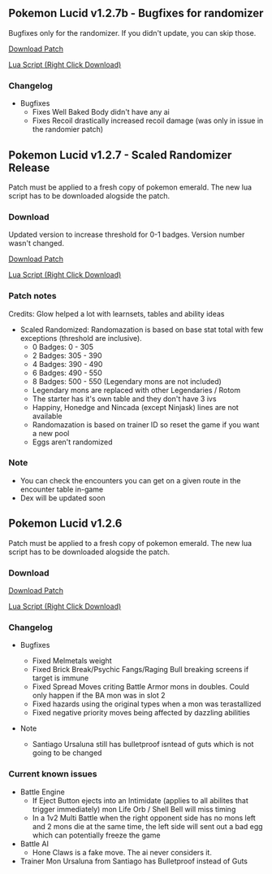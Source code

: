 ## Pokemon Lucid v1.2.7b - Bugfixes for randomizer
Bugfixes only for the randomizer. If you didn't update, you can skip those.

<a href="./v1.2.7/pokemon_lucid_v1.2.7.bps" target="_blank">Download Patch</a>

<a href="./v1.2.7/pokemon_lucid_v1.2.7.lua" target="_blank">Lua Script (Right Click Download)</a>

### Changelog
* Bugfixes
    * Fixes Well Baked Body didn't have any ai
    * Fixes Recoil drastically increased recoil damage (was only in issue in the randomier patch)

## Pokemon Lucid v1.2.7 - Scaled Randomizer Release

Patch must be applied to a fresh copy of pokemon emerald. The new lua script has to be downloaded alogside the patch.

### Download
Updated version to increase threshold for 0-1 badges. Version number wasn't changed.

<a href="./v1.2.7/pokemon_lucid_v1.2.7.bps" target="_blank">Download Patch</a>

<a href="./v1.2.7/pokemon_lucid_v1.2.7.lua" target="_blank">Lua Script (Right Click Download)</a>

### Patch notes
Credits: Glow helped a lot with learnsets, tables and ability ideas

* Scaled Randomized: Randomazation is based on base stat total with few exceptions (threshold are inclusive).
  * 0 Badges: 0 - 305
  * 2 Badges: 305 - 390
  * 4 Badges: 390 - 490
  * 6 Badges: 490 - 550
  * 8 Badges: 500 - 550 (Legendary mons are not included)
  * Legendary mons are replaced with other Legendaries / Rotom
  * The starter has it's own table and they don't have 3 ivs
  * Happiny, Honedge and Nincada (except Ninjask) lines are not available
  * Randomazation is based on trainer ID so reset the game if you want a new pool
  * Eggs aren't randomized

### Note
* You can check the encounters you can get on a given route in the encounter table in-game
* Dex will be updated soon

## Pokemon Lucid v1.2.6
Patch must be applied to a fresh copy of pokemon emerald. The new lua script has to be downloaded alogside the patch.

### Download
<a href="./v1.2.6/pokemon_lucid_v1.2.6.bps" target="_blank">Download Patch</a>

<a href="./v1.2.6/pokemon_lucid_v1.2.6.lua" target="_blank">Lua Script (Right Click Download)</a>

### Changelog
* Bugfixes
  * Fixed Melmetals weight
  * Fixed Brick Break/Psychic Fangs/Raging Bull breaking screens if target is immune
  * Fixed Spread Moves criting Battle Armor mons in doubles. Could only happen if the BA mon was in slot 2
  * Fixed hazards using the original types when a mon was terastallized
  * Fixed negative priority moves being affected by dazzling abilities

* Note
  * Santiago Ursaluna still has bulletproof isntead of guts which is not going to be changed

### Current known issues
  * Battle Engine
    * If Eject Button ejects into an Intimidate (applies to all abilites that trigger immediately) mon Life Orb / Shell Bell will miss timing
    * In a 1v2 Multi Battle when the right opponent side has no mons left and 2 mons die at the same time, the left side will sent out a bad egg which can potentially freeze the game
  * Battle AI
    * Hone Claws is a fake move. The ai never considers it.
  * Trainer Mon
    Ursaluna from Santiago has Bulletproof instead of Guts
